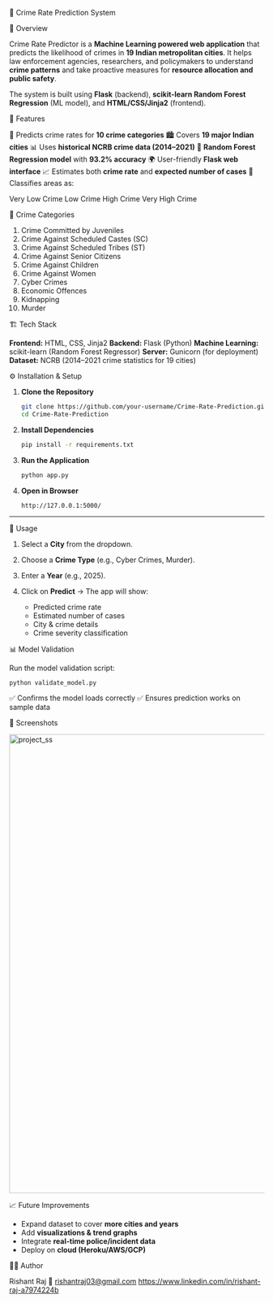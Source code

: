📌 Crime Rate Prediction System

 📖 Overview

Crime Rate Predictor is a **Machine Learning powered web application** that predicts the likelihood of crimes in **19 Indian metropolitan cities**.
It helps law enforcement agencies, researchers, and policymakers to understand **crime patterns** and take proactive measures for **resource allocation and public safety**.

The system is built using **Flask** (backend), **scikit-learn Random Forest Regression** (ML model), and **HTML/CSS/Jinja2** (frontend).



🚀 Features

 🔎 Predicts crime rates for **10 crime categories**
 🏙️ Covers **19 major Indian cities**
 📊 Uses **historical NCRB crime data (2014–2021)**
 🤖 **Random Forest Regression model** with **93.2% accuracy**
 🌍 User-friendly **Flask web interface**
 📈 Estimates both **crime rate** and **expected number of cases**
 📌 Classifies areas as:

   Very Low Crime
   Low Crime
   High Crime
   Very High Crime



🧩 Crime Categories

1. Crime Committed by Juveniles
2. Crime Against Scheduled Castes (SC)
3. Crime Against Scheduled Tribes (ST)
4. Crime Against Senior Citizens
5. Crime Against Children
6. Crime Against Women
7. Cyber Crimes
8. Economic Offences
9. Kidnapping
10. Murder



🏗️ Tech Stack

**Frontend:** HTML, CSS, Jinja2
**Backend:** Flask (Python)
**Machine Learning:** scikit-learn (Random Forest Regressor)
**Server:** Gunicorn (for deployment)
**Dataset:** NCRB (2014–2021 crime statistics for 19 cities)



⚙️ Installation & Setup

1. **Clone the Repository**

   ```bash
   git clone https://github.com/your-username/Crime-Rate-Prediction.git
   cd Crime-Rate-Prediction
   ```

2. **Install Dependencies**

   ```bash
   pip install -r requirements.txt
   ```

3. **Run the Application**

   ```bash
   python app.py
   ```

4. **Open in Browser**

   ```
   http://127.0.0.1:5000/
   ```

---

🎯 Usage

1. Select a **City** from the dropdown.
2. Choose a **Crime Type** (e.g., Cyber Crimes, Murder).
3. Enter a **Year** (e.g., 2025).
4. Click on **Predict** → The app will show:

   * Predicted crime rate
   * Estimated number of cases
   * City & crime details
   * Crime severity classification



📊 Model Validation

Run the model validation script:

```bash
python validate_model.py
```

 ✅ Confirms the model loads correctly
 ✅ Ensures prediction works on sample data



📸 Screenshots



<img width="1889" height="904" alt="project_ss" src="https://github.com/user-attachments/assets/128bb8f8-09b9-41f8-9f25-14ecb4f7a56f" />


📈 Future Improvements

* Expand dataset to cover **more cities and years**
* Add **visualizations & trend graphs**
* Integrate **real-time police/incident data**
* Deploy on **cloud (Heroku/AWS/GCP)**


👨‍💻 Author

Rishant Raj
📧 [rishantraj03@gmail.com](mailto:rishantraj03@gmail.com)
https://www.linkedin.com/in/rishant-raj-a7974224b



